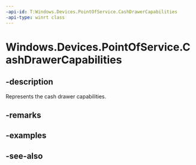 ----api-id: T:Windows.Devices.PointOfService.CashDrawerCapabilities
-api-type: winrt class
---<!-- Class syntax.public class CashDrawerCapabilities : Windows.Devices.PointOfService.ICashDrawerCapabilities--># Windows.Devices.PointOfService.CashDrawerCapabilities## -descriptionRepresents the cash drawer capabilities.## -remarks## -examples## -see-also